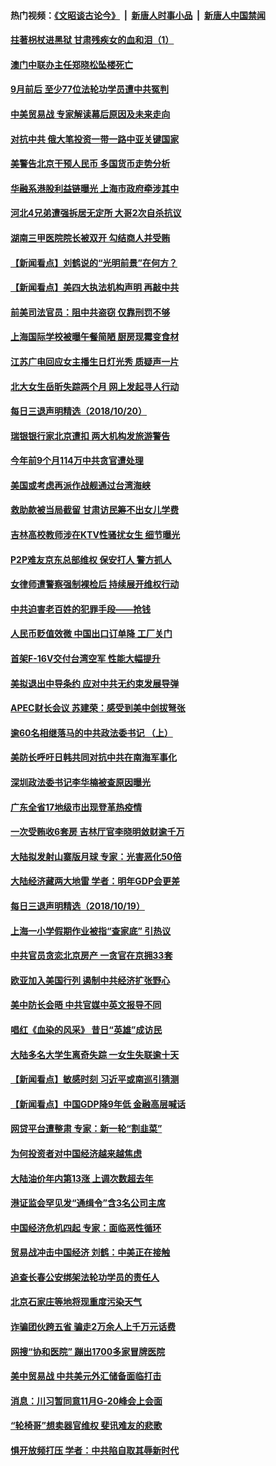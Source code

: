 #### 热门视频：[《文昭谈古论今》](https://github.com/gfw-breaker/wenzhao/blob/master/README.md?t=10210633) &nbsp;|&nbsp; [新唐人时事小品](https://github.com/gfw-breaker/ntdtv-comedy/blob/master/README.md?t=10210633) &nbsp;|&nbsp; [新唐人中国禁闻](https://github.com/gfw-breaker/ntdtv-news/blob/master/README.md?t=10210633)

#### [拄著枴杖进黑狱 甘肃残疾女的血和泪（1）](../pages/nsc413/n10796476.md?t=10210633) 


#### [澳门中联办主任郑晓松坠楼死亡](../pages/nsc413/n10797950.md?t=10210633) 

#### [9月前后 至少77位法轮功学员遭中共冤判](../pages/nsc413/n10795151.md?t=10210633) 

#### [中美贸易战 专家解读幕后原因及未来走向](../pages/nsc413/n10797785.md?t=10210633) 

#### [对抗中共 俄大笔投资一带一路中亚关键国家](../pages/nsc413/n10797757.md?t=10210633) 

#### [美警告北京干预人民币 多国货币走势分析](../pages/nsc413/n10796734.md?t=10210633) 

#### [华融系港股利益链曝光 上海市政府牵涉其中](../pages/nsc413/n10797677.md?t=10210633) 

#### [河北4兄弟遭强拆居无定所 大哥2次自杀抗议](../pages/nsc413/n10797737.md?t=10210633) 

#### [湖南三甲医院院长被双开 勾结商人并受贿](../pages/nsc413/n10797700.md?t=10210633) 

#### [【新闻看点】刘鹤说的“光明前景”在何方？](../pages/nsc413/n10797491.md?t=10210633) 

#### [【新闻看点】美四大执法机构声明 再敲中共](../pages/nsc413/n10797379.md?t=10210633) 

#### [前美司法官员：阻中共盗窃 仅靠刑罚不够](../pages/nsc413/n10790349.md?t=10210633) 

#### [上海国际学校被曝午餐简陋 厨房现霉变食材](../pages/nsc413/n10797517.md?t=10210633) 

#### [江苏广电回应女主播生日灯光秀 质疑声一片](../pages/nsc413/n10796936.md?t=10210633) 

#### [北大女生岳昕失踪两个月 网上发起寻人行动](../pages/nsc413/n10797366.md?t=10210633) 

#### [每日三退声明精选（2018/10/20）](../pages/nsc413/n10797458.md?t=10210633) 

#### [瑞银银行家北京遭扣 两大机构发旅游警告](../pages/nsc413/n10797335.md?t=10210633) 

#### [今年前9个月114万中共贪官遭处理](../pages/nsc413/n10797175.md?t=10210633) 

#### [美国或考虑再派作战舰通过台湾海峡](../pages/nsc413/n10797350.md?t=10210633) 

#### [救助款被当局截留 甘肃访民筹不出女儿学费](../pages/nsc413/n10797352.md?t=10210633) 

#### [吉林高校教师涉在KTV性骚扰女生 细节曝光](../pages/nsc413/n10797330.md?t=10210633) 

#### [P2P难友京东总部维权 保安打人 警方抓人](../pages/nsc413/n10796826.md?t=10210633) 

#### [女律师遭警察强制裸检后 持续展开维权行动](../pages/nsc413/n10796805.md?t=10210633) 

#### [中共迫害老百姓的犯罪手段——抢钱](../pages/nsc413/n10779318.md?t=10210633) 

#### [人民币贬值效微 中国出口订单降 工厂关门](../pages/nsc413/n10796733.md?t=10210633) 


#### [首架F-16V交付台湾空军 性能大幅提升](../pages/nsc413/n10797119.md?t=10210633) 

#### [美拟退出中导条约 应对中共无约束发展导弹](../pages/nsc413/n10797140.md?t=10210633) 

#### [APEC财长会议 苏建荣：感受到美中剑拔弩张](../pages/nsc413/n10797015.md?t=10210633) 

#### [逾60名相继落马的中共政法委书记 （上）](../pages/nsc413/n10792855.md?t=10210633) 

#### [美防长呼吁日韩共同对抗中共在南海军事化](../pages/nsc413/n10796976.md?t=10210633) 

#### [深圳政法委书记李华楠被查原因曝光](../pages/nsc413/n10796823.md?t=10210633) 

#### [广东全省17地级市出现登革热疫情](../pages/nsc413/n10796815.md?t=10210633) 

#### [一次受贿收6套房 吉林厅官李晓明敛财逾千万](../pages/nsc413/n10796801.md?t=10210633) 

#### [大陆拟发射山寨版月球 专家：光害恶化50倍](../pages/nsc413/n10796853.md?t=10210633) 

#### [大陆经济藏两大地雷 学者：明年GDP会更差](../pages/nsc413/n10796702.md?t=10210633) 

#### [每日三退声明精选（2018/10/19）](../pages/nsc413/n10796527.md?t=10210633) 

#### [上海一小学假期作业被指“查家底” 引热议](../pages/nsc413/n10796282.md?t=10210633) 

#### [中共官员贪恋北京房产 一贪官在京拥33套](../pages/nsc413/n10796116.md?t=10210633) 

#### [欧亚加入美国行列 遏制中共经济扩张野心](../pages/nsc413/n10796132.md?t=10210633) 

#### [美中防长会晤 中共官媒中英文报导不同](../pages/nsc413/n10795617.md?t=10210633) 

#### [唱红《血染的风采》 昔日“英雄”成访民](../pages/nsc413/n10796122.md?t=10210633) 

#### [大陆多名大学生离奇失踪 一女生失联逾十天](../pages/nsc413/n10795909.md?t=10210633) 

#### [【新闻看点】敏感时刻 习近平或南巡引猜测](../pages/nsc413/n10795919.md?t=10210633) 

#### [【新闻看点】中国GDP降9年低 金融高层喊话](../pages/nsc413/n10795790.md?t=10210633) 

#### [网贷平台遭整肃 专家：新一轮“割韭菜”](../pages/nsc413/n10795404.md?t=10210633) 

#### [为何投资者对中国经济越来越焦虑](../pages/nsc413/n10796047.md?t=10210633) 

#### [大陆油价年内第13涨 上调次数超去年](../pages/nsc413/n10795954.md?t=10210633) 

#### [港证监会罕见发“通缉令”含3名公司主席](../pages/nsc413/n10795742.md?t=10210633) 

#### [中国经济危机四起  专家：面临恶性循环](../pages/nsc413/n10795877.md?t=10210633) 

#### [贸易战冲击中国经济 刘鹤：中美正在接触](../pages/nsc413/n10795672.md?t=10210633) 

#### [追查长春公安绑架法轮功学员的责任人](../pages/nsc413/n10796187.md?t=10210633) 

#### [北京石家庄等地将现重度污染天气](../pages/nsc413/n10795641.md?t=10210633) 

#### [诈骗团伙跨五省 骗走2万余人上千万元话费](../pages/nsc413/n10795330.md?t=10210633) 

#### [网搜“协和医院” 蹦出1700多家冒牌医院](../pages/nsc413/n10795714.md?t=10210633) 

#### [美中贸易战  中共美元外汇储备面临打击](../pages/nsc413/n10795663.md?t=10210633) 

#### [消息：川习暂同意11月G-20峰会上会面](../pages/nsc413/n10795644.md?t=10210633) 

#### [“轮椅哥”想卖器官维权  斐讯难友的悲歌](../pages/nsc413/n10789105.md?t=10210633) 

#### [惧开放频打压 学者：中共陷自取其辱新时代](../pages/nsc413/n10795320.md?t=10210633) 

